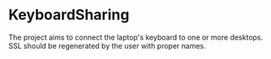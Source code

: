 # KeyboardSharing
The project aims to connect the laptop's keyboard to one or more desktops.
SSL should be regenerated by the user with proper names.
